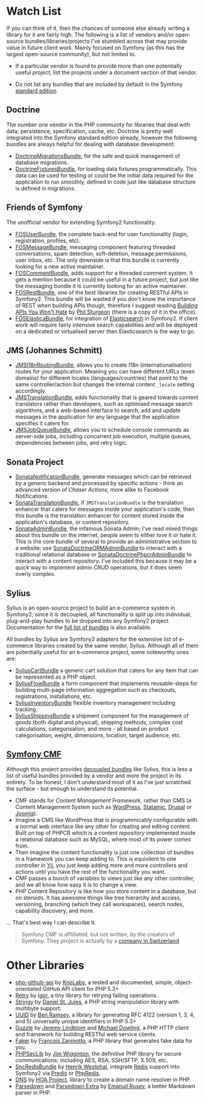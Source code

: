 Watch List
==========

If you can think of it, then the chances of someone else already writing a library for it are fairly high.
The following is a list of vendors and/or open-source bundles/libraries/projects I've stumbled across that may provide
value in future client work. Mainly focused on Symfony (as this has the largest open-source community), but not limited
to.

- If a particular vendor is found to provide more than one potentially useful *project*, list the projects under a
  document section of that vendor.
<!-- - If a project is a bundle acting as an adapter for another library you should list both in the same entry unless the bundle and library are provided by the same vendor. -->
- Do not list any bundles that are included by default in the Symfony
  [standard edition](https://github.com/symfony/symfony-standard).

## Doctrine

The number one vendor in the PHP community for libraries that deal with data; persistence, specification, cache, etc.
Doctrine is pretty well integrated into the Symfony standard edition already, however the following bundles are always
helpful for dealing with database development:

- [DoctrineMigrationsBundle](https://github.com/doctrine/DoctrineMigrationsBundle), for the safe and quick management of
  database migrations.
- [DoctrineFixturesBundle](https://github.com/doctrine/DoctrineFixturesBundle), for loading data fixtures
  programmatically. This data can be used for testing or could be the initial data required for the application to run
  smoothly, defined in code just like database structure is defined in migrations.

## Friends of Symfony

The unofficial vendor for extending Symfony2 functionality.

- [FOSUserBundle](), the complete back-end for user functionality (login, registration, profiles, etc).
- [FOSMessageBundle](https://github.com/FriendsOfSymfony/FOSMessageBundle), messaging component featuring threaded
  conversations, spam detection, soft-deletion, message permissions, user inbox, etc. The only downside is that this
  bundle is currently looking for a new active maintainer.
- [FOSCommentBundle](https://github.com/FriendsOfSymfony/FOSCommentBundle), adds support for a threaded comment system.
  It gets a mention because it could be useful in a future project, but just like the messaging bundle it is currently
  looking for an active maintainer.
- [FOSRestBundle](https://github.com/FriendsOfSymfony/FOSRestBundle), one of the best libraries for creating RESTful
  APIs in Symfony2. This bundle will be wasted if you don't know the importance of REST when building APIs though,
  therefore I suggest reading [Building APIs You Won't Hate](https://leanpub.com/build-apis-you-wont-hate) by
  [Phil Sturgeon](https://philsturgeon.uk/) (there is a copy of it in the office).
- [FOSElasticaBundle](https://github.com/FriendsOfSymfony/FOSElasticaBundle), for integration of
  [Elasticsearch](http://www.elasticsearch.org/) in Symfony2. If client work will require fairly intensive search
  capabilities and will be deployed on a dedicated or virtualised server then Elasticsearch is the way to go.

## JMS (Johannes Schmitt)

- [JMSI18nRoutingBundle](http://jmsyst.com/bundles/JMSI18nRoutingBundle), allows you to create I18n
  (internationalisation) routes for your application. Meaning you can have different URLs (even domains) for different
  locales (languages/countries) that point to the same controller/action but changes the internal content `_locale`
  setting accordingly.
- [JMSTranslationBundle](http://jmsyst.com/bundles/JMSTranslationBundle), adds functionality that is geared towards
  content translators rather than developers, such as optimised message search algorithms, and a web-based interface to
  search, add and update messages in the application for any language that the application specifies it caters for.
- [JMSJobQueueBundle](http://jmsyst.com/bundles/JMSJobQueueBundle), allows you to schedule console commands as
  server-side jobs, including concurrent job execution, multiple queues, dependencies between jobs, and retry logic.

## Sonata Project

- [SonataNotificationBundle](http://sonata-project.org/bundles/notification), generate messages which can be retrieved
  by a generic backend and processed by specific actions - think an advanced version of *Chaser Actions*, more alike to
  Facebook Notifications.
- [SonataTranslationBundle](http://sonata-project.org/bundles/translation), if `JMSTranslationBundle` is the translation
  enhancer that caters for messages inside your application's code, then this bundle is the translation enhancer for
  content stored inside the application's database, or content repository.
- [SonataAdminBundle](http://sonata-project.org/bundles/admin), the infamous Sonata Admin; I've read mixed things about
  this bundle on the internet, people seem to either love it or hate it. This is the core bundle of several to provide
  an administrative section to a website; use
  [SonataDoctrineORMAdminBundle](http://sonata-project.org/bundles/doctrine-orm-admin/2-2/doc/index.html) to interact
  with a traditional relational database or
  [SonataDoctrinePhpcrAdminBundle](http://sonata-project.org/bundles/doctrine-phpcr-admin/master/doc/index.html) to
  interact with a content repository. I've included this because it may be a quick way to implement admin CRUD
  operations, but it does seem overly complex.

## Sylius

Sylius is an open-source project to build an e-commerce system in Symfony2; since it is decoupled, all functionality is
split up into individual, plug-and-play bundles to be dropped into any Symfony2 project. Documentation for the
[full list of bundles](http://docs.sylius.org/en/latest/bundles/index.html) is also available.

All bundles by Sylius are Symfony2 adapters for the extensive list of e-commerce libraries created by the same vendor,
Sylius. Although all of them are potentially useful for an e-commerce project, some noteworthy ones are:

- [SyliusCartBundle]() a generic cart solution that caters for any item that can be represented as a PHP object.
- [SyliusFlowBundle]() a form component that implements reusable-steps for building multi-page information aggregation
  such as checkouts, registrations, installations, etc.
- [SyliusInventoryBundle]() flexible inventory management including tracking.
- [SyliusShippingBundle]() a shipment component for the management of goods (both digital and physical), shipping
  methods, complex cost calculations, categorisation, and more - all based on product categorisation, weight,
  dimensions, location, target audience, etc.

## [Symfony CMF](http://cmf.symfony.com)

Although this project provides [decoupled bundles](http://symfony.com/doc/master/cmf/bundles/index.html) like Sylius,
this is less a list of useful bundles provided by a vendor and more the project in its entirety. To be honest, I don't
understand most of it as I've just scratched the surface - but enough to understand its potential.

- CMF stands for *Content Management Framework*, rather than CMS (a Content Management System such as
  [WordPress](https://wordpress.org), [Statamic](http://www.statamic.com), [Drupal](https://www.drupal.org) or
  [Joomla](http://www.joomla.org)).
- Imagine a CMS like WordPress that is programmicably configurable with a normal web interface like any other for
  creating and editing content. Built on top of PHPCR which is a *content repository* implemented inside a relational
  database such as MySQL, where most of its power comes from.
- Then imagine the content functionality is just one collection of bundles in a framework you can keep adding to. This
  is equivilent to one controller in [Yii](http://yiiframework.com), you just keep adding more and more controllers
  and actions until you have the rest of the functionality you want.
- CMF passes a bunch of variables to views just like any other controller, and we all know how easy it is to change a
  view.
- PHP Content Repository is like how you store content in a database, but on steroids. It has awesome things like tree
  hierarchy and access, versioning, branching (which they call workspaces), search nodes, capability discovery, and more.

... That's best way I can describe it.

> Symfony CMF is affliliated, but not written, by the creators of Symfony. They project is actually by a
> [company in Switzerland](http://www.liip.ch/en).

# Other Libraries

- [php-github-api](https://github.com/KnpLabs/php-github-api) by [KnpLabs](https://github.com/knplabs), a tested and
  documented, simple, object-orientated GitHub API client for PHP 5.3+
- [Retry](https://github.com/igorw/retry) by [Igor](https://github.com/igorw), a tiny library for retrying failing
  operations.
- [Stringy](https://github.com/danielstjules/Stringy) by [Daniel St. Jules](https://github.com/danielstjules), a PHP
  string manipulation library with multibyte support.
- [UUID](https://github.com/ramsey/uuid) by [Ben Ramsey](https://github.com/ramsey), a library for generating RFC 4122
  (version 1, 3, 4, and 5) universally unique identifiers in PHP 5.3+
- [Guzzle](https://github.com/guzzle/guzzle) by [Jeremy Lindblom](https://github.com/jeremeamia) and
  [Michael Dowling](https://github.com/mtdowling), a PHP HTTP client and framework for building RESTful web service
  clients.
- [Faker](https://github.com/fzaninotto/Faker) by [Francois Zaninotto](https://github.com/fzaninotto), a PHP library
  that generates fake data for you.
- [PHPSecLib](https://github.com/phpseclib/phpseclib) by [Jim Wigginton](https://github.com/terrafrost), the definitive
  PHP library for secure communications; including AES, RSA, SSH/SFTP, X.509, etc.
- [SncRedisBundle](https://github.com/snc/SncRedisBundle) by [Henrik Westphal](https://github.com/snc), integrate
  [Redis](http://redis.io) support into Symfony2 via [Predis](https://github.com/nrk/predis) or
  [PhpRedis](https://github.com/nicolasff/phpredis).
- [DNS](https://github.com/hoaproject/Dns) by [HOA Project](http://hoa-project.net/En), library to create a domain name
  resolver in PHP.
- [Parsedown](https://github.com/erusev/parsedown) and [Parsedown Extra](https://github.com/erusev/parsedown-extra) by
  [Emanuil Rusev](https://github.com/erusev), a better Markdown parser in PHP.
